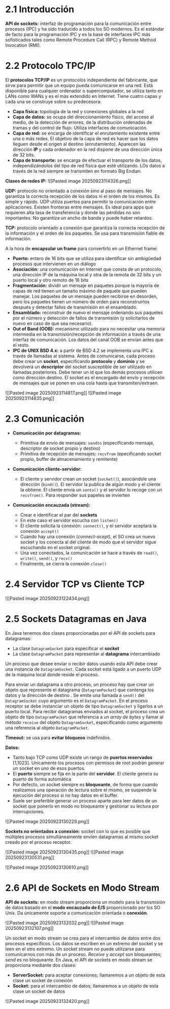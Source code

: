 # 2.1 Introducción
**API de sockets:** interfaz de programación para la comunicación entre procesos (IPC) y ha sido traducido a todos los SO modernos. Es el estándar de facto para la programación IPC y es la base de interfaces IPC más sofisticados tales como Remote Procedure Call (RPC) y Remote Method Invocation (RMI).

# 2.2 Protocolo TPC/IP
El **protocolos TCP/IP** es un protocolos independiente del fabricante, que sirve para permitir que un equipo pueda comunicarse en una red. Está disponible para cualquier ordenador o supercomputador, se utiliza tanto en LANs como WANs y es el más extendido en Internet. Tiene cuatro capas y cada una se construye sobre su predecesora:
- **Capa física:** topología de la red y conexiones globales a la red
- **Capa de datos:** se ocupa del direccionamiento físico, del acceso al medio, de la detección de errores, de la distribución ordenadas de tramas y  del control de flujo. Utiliza interfaces de comunicación.
- **Capa de red:** se encarga de identificar el enrutamiento existente entre una o más redes. El objetivo de la capa de red es hacer que los datos lleguen desde el origen al destino (enrutamiento). Aparecen las dirección **IP** y cada ordenador en la red dispone de una dirección única de 32 bits.
- **Capa de transporte:** se encarga de efectuar el transporte de los datos, independizándolos del tipo de red física que esté utilizando. LOs datos a través de la red siempre se transmiten en formato Big Endian.

**Clases de redes IP:**
![[Pasted image 20250923114326.png]]

**UDP:** protocolo no orientado a conexión sino al paso de mensajes. No garantiza la correcta recepción de los datos ni el orden de los mismos. Es simple y rápido. UDP utiliza puertos para permitir la comunicación entre aplicaciones. Existen fronteras entre mensajes. Es ideal para apps que requieren alta tasa de transferencia y donde las pérdidas no son importantes. No garantiza un ancho de banda y puede haber retardos.

**TCP:** protocolo orientado a conexión que garantiza la correcta recepción de la información y el orden de los paquetes. Se usa para transmisión fiable de información.

A la hora de **encapsular un frame** para convertirlo en un Ethernet frame:
- **Puerto:** entero de 16 bits que se utiliza para identificar sin ambigüedad procesos que intervienen en un diálogo
- **Asociación:** una comunicación en Internet que consta de un protocolo, una dirección IP de la máquina local y otra de la remota de 32 bits y un puerto local y otro remoto de 16 bits
- **Fragmentación:** dividir un mensaje en paquetes porque la mayoría de capas de red tienen un tamaño máximo de paquete que pueden manejar. Los paquetes de un mensaje pueden recibirse en desorden, pero los paquetes tienen un número de orden para reconstruirlos después y detectar fallos de transmisión en el ensamblado.
- **Ensamblado:** reconstruir de nuevo el mensaje ordenando sus paquetes por el número y detección de fallos de transmisión (y solicitarlos de nuevo en caso de que sea necesario).
- **Out of Band (OOB):** mecanismo utilizado para no necesitar una memoria intermedia en la transmisión/recepción de información a través de una interfaz de comunicación. Los datos del canal OOB se envían antes que el resto.
- **IPC de UNIX BSD 4.x:** a partir de BSD 4.2 se implementa una IPC  a través de llamadas al sistema. Antes de comunicarse, cada proceso debe crear un **socket**, especificando **protocolo** y **dominio** y se devolverá un **descriptor** del socket susceptible de ser utilizado en llamadas posteriores. Debe tener un id que los demás procesos utilicen como dirección destino. El socket es el encargado del envío y recepción de mensajes que se ponen en una cola hasta que transmiten/extraen.

![[Pasted image 20250923114817.png]]
![[Pasted image 20250923114835.png]]


# 2.3 Comunicación
- **Comunicación por datagramas:**
	- Primitiva de envío de mensajes: `sendto`  (especificando mensaje, descriptor de socket propio y destino)
	- Primitiva de recepción de mensajes: `recvfrom` (epecificando socket propio, buffer de almacenamiento y remitente)

- **Comunicación cliente-servidor:** 
	- El cliente y servidor crean un socket (`socket()`), asociándole una dirección (`bind()`). El servidor la publica de algún modo y el cliente la obtiene. El cliente envía un `sento()` y el servidor lo recoge con un `recvfrom()`. Para responder sus papeles se invierten

- **Comunicación encauzada (stream):**
	- Crear e identificar el par del **sockets**
	- En este caso el servidor escucha con `listen()`
	- El cliente solicita la conexión: `connect()`, y el servidor aceptará la conexión `accept()`
	- Cuando hay una conexión (*connect-acept*), el SO  crea un nuevo socket y los conecta al del cliente de modo que el servidor sigue escuchando en el socket original.
	- Una vez conectados, la comunicación se hace a través de `read()`, `write()`, `send()`, y `recv()` 
	- Finalmente, se cierra la conexión `close()`


# 2.4 Servidor TCP vs Cliente TCP
![[Pasted image 20250923122434.png]]


# 2.5 Sockets Datagramas en Java
En Java tenemos dos clases proporcionadas por el API de sockets para datagramas:
- La clase `DatagramSocket` para especificar el **socket**
- La clase `DatagramPacket` para representar al **datagrama** intercambiado

Un proceso que desee enviar o recibir datos usando esta API debe crear una instancia de `DatagramSocket`. Cada socket está ligado a un puerto UDP de la máquina local donde reside el proceso.

Para enviar un datagrama a otro proceso, un proceso hay que crear un objeto que represente el datagrama (`DatagramPacket`) que contenga los datos y la dirección de destino . Se emite una llamada a `send()` del `DatagramSocket` cuyo argumento es el `DatagramPacket`. En el proceso receptor se debe instanciar un objeto de tipo `DatagramSocket` y  ligarlos a un puerto local. Para recibir datagramas enviados al socket, el proceso crea un objeto de tipo `DatagramPacket` que referencia a un *array de bytes* y llamar al método `receive` del objeto `DatagramSocket`, especificando como argumento una referencia al objeto `DatagramPacket`.

**Timeout:** se usa para **evitar bloqueos** indefinidos.

**Datos:**
- Tanto bajo TCP como UDP existe un rango de **puertos reservados** [1,1023]. Unicamente los procesos con permisos de root podrán generar un socket en uno de esos puertos.
- El **puerto** siempre se fija en la parte del **servidor**. El cliente genera su puerto de forma automática
- Por defecto, un socket siempre es **bloqueante**, de forma que cuando realizamos una operación de lectura sobre el mismo, se suspende la ejecución del proceso si no hay datos en el buffer.
- Suele ser preferible generar un proceso aparte para leer datos de un socket que ponerlo en modo no bloqueante y gestionar su lectura por interrupciones.

![[Pasted image 20250923130229.png]]

**Sockets no orientados a conexión:** socket con lo que es posible que múltiples procesos simultáneamente envíen datagramas al mismo socket creado por el proceso receptor.

![[Pasted image 20250923130435.png]]
![[Pasted image 20250923130531.png]]

![[Pasted image 20250923130610.png]]

# 2.6 API de Sockets en Modo Stream
**API de sockets:** en modo stream proporciona un modelo para la transmisión de datos basado en el **modo encauzado de E/S** proporcionado por los SO Unix. Da únicamente soporte a comunicación orientada o **conexión**.

![[Pasted image 20250923132032.png]]
![[Pasted image 20250923132107.png]]

Un socket en modo stream se crea para el intercambio de datos entre dos procesos específicos. Los datos se escriben en un extremo del socket y se leen en el otro extremo. Un socket stream no puede utilizarse para comunicarnos con más de un proceso. *Receive* y *accept* son bloqueantes; *send* es no bloqueante.
En Java, el API de sockets en modo stream se proporciona mediante dos clases:
- **ServerSocket:** para aceptar conexiones; llamaremos a un objeto de esta clase un socket de conexión
- **Socket:** para el intercambio de datos; llamaremos a un objeto de esta clase un socket de datos

![[Pasted image 20250923132420.png]]

